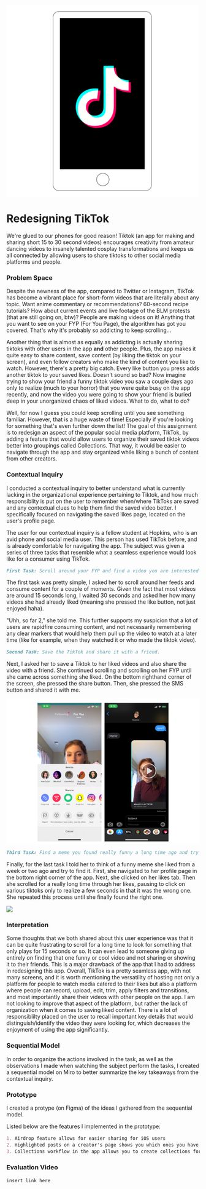 <img src="07tiktok-still-1-jumbo.gif" width="500"
         height="500" style="vertical-align:bottom">
# Redesigning TikTok

<p> We're glued to our phones for good reason! Tiktok (an app for making and sharing short 15 to 30 second videos) encourages creativity from amateur dancing videos to insanely talented cosplay transformations and keeps us all connected by allowing users to share tiktoks to other social media platforms and people. </p>

### Problem Space

Despite the newness of the app, compared to Twitter or Instagram, TikTok has become a vibrant place for short-form videos that are literally about any topic. Want anime commentary or recommendations? 60-second recipe tutorials? How about current events and live footage of the BLM protests (that are still going on, btw)? People are making videos on it! Anything that you want to see on your FYP (For You Page), the algorithm has got you covered. That's why it's probably so addicting to keep scrolling... 

Another thing that is almost as equally as addicting is actually sharing tiktoks with other users in the app **and** other people. Plus, the app makes it quite easy to share content, save content (by liking the tiktok on your screen), and even follow creators who make the kind of content you like to watch. However, there's a pretty big catch. Every like button you press adds another tiktok to your saved likes. Doesn't sound so bad? Now imagine trying to show your friend a funny tiktok video you saw a couple days ago only to realize (much to your horror) that you were quite busy on the app recently, and now the video you were going to show your friend is buried deep in your unorganized chaos of liked videos. What to do, what to do?

Well, for now I guess you could keep scrolling until you see something familiar. However, that is a huge waste of time! Especially if you're looking for something that's even further down the list! The goal of this assignment is to redesign an aspect of the popular social media platform, TikTok, by adding a feature that would allow users to organize their saved tiktok videos better into groupings called Collections. That way, it would be easier to navigate through the app and stay organized while liking a bunch of content from other creators.

### Contextual Inquiry

I conducted a contextual inquiry to better understand what is currently lacking in the organizational experience pertaining to Tiktok, and how much responsiblity is put on the user to remember when/where TikToks are saved and any contextual clues to help them find the saved video better. I specifically focused on navigating the saved likes page, located on the user's profile page. 

The user for our contextual inquiry is a fellow student at Hopkins, who is an avid phone and social media user. This person has used TikTok before, and is already comfortable for navigating the app. The subject was given a series of three tasks that resemble what a seamless experience would look like for a consumer using TikTok.

```markdown
First Task: Scroll around your FYP and find a video you are interested in.
```
The first task was pretty simple, I asked her to scroll around her feeds and consume content for a couple of moments. Given the fact that most videos are around 15 seconds long, I waited 30 seconds and asked her how many videos she had already liked (meaning she pressed the like button, not just enjoyed haha). 

"Uhh, so far 2," she told me. This further supports my suspicion that a lot of users are rapidfire consuming content, and not necessarily remembering any clear markers that would help them pull up the video to watch at a later time (like for example, when they watched it or who made the tiktok video).  

```markdown
Second Task: Save the TikTok and share it with a friend. 
```
Next, I asked her to save a Tiktok to her liked videos and also share the video with a friend. She continued scrolling and scrolling on her FYP until she came across something she liked. On the bottom righthand corner of the screen, she pressed the share button. Then, she pressed the SMS button and shared it with me. 

<img src="SecondTask.png" style="vertical-align:bottom">
         
```markdown
Third Task: Find a meme you found really funny a long time ago and try to find it. Share it with a friend.
```
Finally, for the last task I told her to think of a funny meme she liked from a week or two ago and try to find it. First, she navigated to her profile page in the bottom right corner of the app. Next, she clicked on her likes tab. Then she scrolled for a really long time through her likes, pausing to click on various tiktoks only to realize a few seconds in that it was the wrong one. She repeated this process until she finally found the right one. 

<img src="scrolling.gif" style="vertical-align:bottom">
         
### Interpretation

Some thoughts that we both shared about this user experience was that it can be quite frustrating to scroll for a long time to look for something that only plays for 15 seconds or so. It can even lead to someone giving up entirely on finding that one funny or cool video and not sharing or showing it to their friends. This is a major drawback of the app that I had to address in redesigning this app. Overall, TikTok is a pretty seamless app, with not many screens, and it is worth mentioning the versatility of hosting not only a platform for people to watch media catered to their likes but also a platform where people can record, upload, edit, trim, apply filters and transitions, and most importantly share their videos with other people on the app. I am not looking to improve that aspect of the platform, but rather the lack of organization when it comes to saving liked content. There is a lot of responsiblilty placed on the user to recall important key details that would distinguish/identify the video they were looking for, which decreases the enjoyment of using the app significantly. 


### Sequential Model

In order to organize the actions involved in the task, as well as the observations I made when watching the subject perform the tasks, I created a sequential model on Miro to better summarize the key takeaways from the contextual inquiry. 


### Prototype
I created a protype (on Figma) of the ideas I gathered from the sequential model.

Listed below are the features I implemented in the prototype:

```markdown
1. Airdrop feature allows for easier sharing for iOS users
2. Highlighted posts on a creator's page shows you which ones you have already liked
3. Collections workflow in the app allows you to create collections for better organization and recall of saved videos
```

### Evaluation Video

```markdown
insert link here
```
